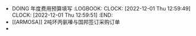 - DOING 年度费用预算填写
  :LOGBOOK:
  CLOCK: [2022-12-01 Thu 12:59:49]
  CLOCK: [2022-12-01 Thu 12:59:51]
  :END:
- [[ARMOSA]] 2吨环丙氨嗪与国邦签订采购订单
-